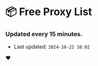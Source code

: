 # :package: Free Proxy List
### Updated every 15 minutes.

- Last updated: `2024-10-22 16:02`

:heart:
